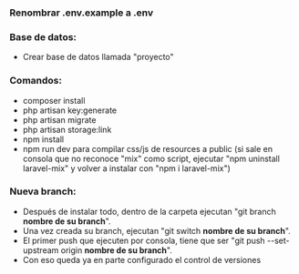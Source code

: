 ### Renombrar .env.example a .env

### Base de datos:

-   Crear base de datos llamada "proyecto"

### Comandos:

-   composer install
-   php artisan key:generate
-   php artisan migrate
-   php artisan storage:link
-   npm install
-   npm run dev para compilar css/js de resources a public (si sale en consola que no reconoce "mix" como script, ejecutar "npm uninstall laravel-mix" y volver a instalar con "npm i laravel-mix")

### Nueva branch:

-   Después de instalar todo, dentro de la carpeta ejecutan "git branch **nombre de su branch**".
-   Una vez creada su branch, ejecutan "git switch **nombre de su branch**".
-   El primer push que ejecuten por consola, tiene que ser "git push --set-upstream origin **nombre de su branch**".
-   Con eso queda ya en parte configurado el control de versiones

